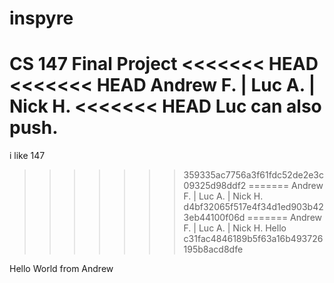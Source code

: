 # inspyre
CS 147 Final Project
<<<<<<< HEAD
<<<<<<< HEAD
Andrew F. | Luc A. | Nick H.
<<<<<<< HEAD
Luc can also push.
=======
i like 147
>>>>>>> 359335ac7756a3f61fdc52de2e3c09325d98ddf2
=======
Andrew F. | Luc A. | Nick H.
>>>>>>> d4bf32065f517e4f34d1ed903b423eb44100f06d
=======
Andrew F. | Luc A. | Nick H.
Hello
>>>>>>> c31fac4846189b5f63a16b493726195b8acd8dfe

Hello World from Andrew
